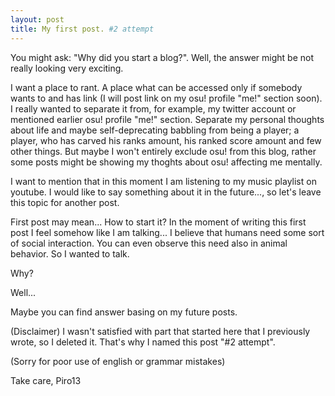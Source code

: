 ```yaml
---
layout: post
title: My first post. #2 attempt
---
```

You might ask: "Why did you start a blog?".
Well, the answer might be not really looking very exciting.

I want a place to rant. A place what can be accessed only if somebody wants to and has link (I will post link on my osu! profile "me!" section soon). I really wanted to separate it from, for example, my twitter account or mentioned earlier osu! profile "me!" section. Separate my personal thoughts about life and maybe self-deprecating babbling from being a player; a player, who has carved his ranks amount, his ranked score amount and few other things. But maybe I won't entirely exclude osu! from this blog, rather some posts might be showing my thoghts about osu! affecting me mentally.

I want to mention that in this moment I am listening to my music playlist on youtube. I would like to say something about it in the future..., so let's leave this topic for another post.

First post may mean...
How to start it?
In the moment of writing this first post I feel somehow like I am talking... I believe that humans need some sort of social interaction. You can even observe this need also in animal behavior. So I wanted to talk.

Why?

Well...

Maybe you can find answer basing on my future posts.

(Disclaimer)
I wasn't satisfied with part that started here that I previously wrote, so I deleted it. That's why I named this post "#2 attempt".

(Sorry for poor use of english or grammar mistakes)

Take care,
Piro13
